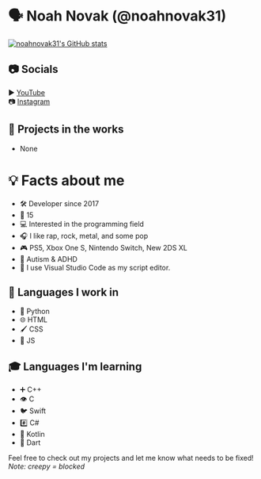 # 🗣 Noah Novak (@noahnovak31)  
[![noahnovak31's GitHub stats](https://github-readme-stats.vercel.app/api?username=noahnovak31&show_icons=true&theme=dark)](https://github.com/anuraghazra/github-readme-stats)   

## 📷 Socials  
▶ [YouTube](https://youtube.com/@noahnovak31)  
📷 [Instagram](https://instagram.com/noahrnovak)

## 💪 Projects in the works  
- None  

# 💡 Facts about me  
- 🛠 Developer since 2017  
- 🔢 15  
- 💻 Interested in the programming field  
- 🎧 I like rap, rock, metal, and some pop  
- 🎮 PS5, Xbox One S, Nintendo Switch, New 2DS XL
- 🧠 Autism & ADHD  
- 📜 I use Visual Studio Code as my script editor.  

## 💬 Languages I work in  
- 🐍 Python  
- 🌐 HTML  
- 🖌 CSS  
- 📜 JS  

## 🎓 Languages I'm learning  
- ➕ C++  
- 👁 C  
- 🐦 Swift  
- #️⃣ C#  
- 🤖 Kotlin  
- 🎯 Dart  

Feel free to check out my projects and let me know what needs to be fixed!  
*Note: creepy = blocked*  

